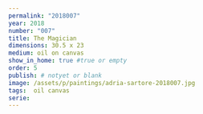 ```yaml
---
permalink: "2018007"
year: 2018
number: "007"
title: The Magician
dimensions: 30.5 x 23
medium: oil on canvas
show_in_home: true #true or empty
order: 5
publish: # notyet or blank
image: /assets/p/paintings/adria-sartore-2018007.jpg
tags:  oil canvas
serie:
---
```

